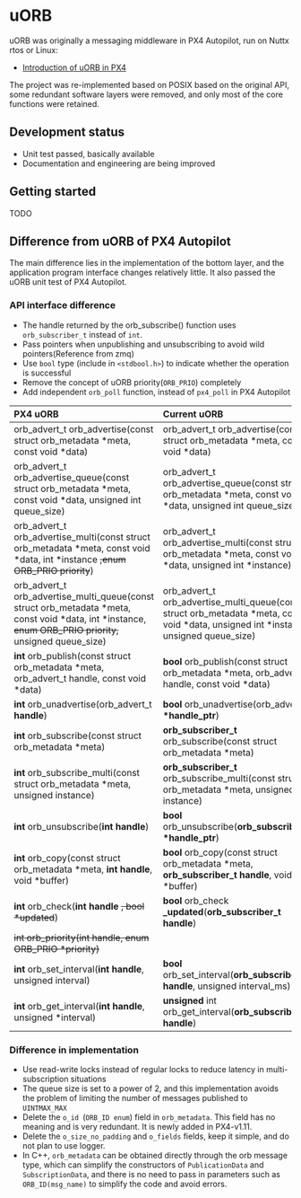 # uORB

uORB was originally a messaging middleware in PX4 Autopilot, run on Nuttx rtos or Linux:

* [Introduction of uORB in PX4](https://dev.px4.io/master/en/middleware/uorb.html)

The project was re-implemented based on POSIX based on the original API, some redundant software layers were removed, and only most of the core functions were retained.

## Development status

* Unit test passed, basically available
* Documentation and engineering are being improved

## Getting started

TODO

## Difference from uORB of PX4 Autopilot

The main difference lies in the implementation of the bottom layer, and the application program interface changes relatively little. It also passed the uORB unit test of PX4 Autopilot.

### API interface difference

* The handle returned by the orb_subscribe() function uses ``orb_subscriber_t`` instead of ``int``.
* Pass pointers when unpublishing and unsubscribing to avoid wild pointers(Reference from zmq)
* Use ``bool`` type (include in ``<stdbool.h>``) to indicate whether the operation is successful
* Remove the concept of uORB priority(``ORB_PRIO``) completely
* Add independent ``orb_poll`` function, instead of ``px4_poll`` in PX4 Autopilot

| PX4 uORB                                                                                                                                                     | Current uORB                                                                                                                              |
| :----------------------------------------------------------------------------------------------------------------------------------------------------------- | :---------------------------------------------------------------------------------------------------------------------------------------- |
| orb_advert_t orb_advertise(const struct orb_metadata \*meta, const void \*data)                                                                              | orb_advert_t orb_advertise(const struct orb_metadata \*meta, const void \*data)                                                           |
| orb_advert_t orb_advertise_queue(const struct orb_metadata \*meta, const void \*data, unsigned int queue_size)                                               | orb_advert_t orb_advertise_queue(const struct orb_metadata \*meta, const void \*data, unsigned int queue_size)                            |
| orb_advert_t orb_advertise_multi(const struct orb_metadata \*meta, const void \*data, int \*instance ~~,enum ORB_PRIO priority~~)                            | orb_advert_t orb_advertise_multi(const struct orb_metadata \*meta, const void \*data, unsigned int \*instance)                            |
| orb_advert_t orb_advertise_multi_queue(const struct orb_metadata \*meta, const void \*data, int \*instance, ~~enum ORB_PRIO priority,~~ unsigned queue_size) | orb_advert_t orb_advertise_multi_queue(const struct orb_metadata \*meta, const void \*data, unsigned int \*instance, unsigned queue_size) |
| **int** orb_publish(const struct orb_metadata \*meta, orb_advert_t handle, const void \*data)                                                                | **bool** orb_publish(const struct orb_metadata \*meta, orb_advert_t handle, const void \*data)                                            |
| **int** orb_unadvertise(orb_advert_t **handle**)                                                                                                             | **bool** orb_unadvertise(orb_advert_t **\*handle_ptr**)                                                                                   |
| **int** orb_subscribe(const struct orb_metadata \*meta)                                                                                                      | **orb_subscriber_t** orb_subscribe(const struct orb_metadata \*meta)                                                                      |
| **int** orb_subscribe_multi(const struct orb_metadata \*meta, unsigned instance)                                                                             | **orb_subscriber_t** orb_subscribe_multi(const struct orb_metadata *meta, unsigned instance)                                              |
| **int** orb_unsubscribe(**int handle**)                                                                                                                      | **bool** orb_unsubscribe(**orb_subscriber_t \*handle_ptr**)                                                                               |
| **int** orb_copy(const struct orb_metadata \*meta, **int handle**, void \*buffer)                                                                            | **bool** orb_copy(const struct orb_metadata \*meta, **orb_subscriber_t handle**, void \*buffer)                                           |
| **int** orb_check(**int handle** ~~, bool \*updated~~)                                                                                                       | **bool** orb_check **_updated**(**orb_subscriber_t handle**)                                                                              |
| ~~int orb_priority(int handle, enum ORB_PRIO \*priority)~~                                                                                                   |                                                                                                                                           |
| **int** orb_set_interval(**int handle**, unsigned interval)                                                                                                  | **bool** orb_set_interval(**orb_subscriber_t handle**, unsigned interval_ms)                                                              |
| **int** orb_get_interval(**int handle**, unsigned \*interval)                                                                                                | **unsigned** int orb_get_interval(**orb_subscriber_t handle**)                                                                            |

### Difference in implementation

* Use read-write locks instead of regular locks to reduce latency in multi-subscription situations
* The queue size is set to a power of 2, and this implementation avoids the problem of limiting the number of messages published to ``UINTMAX_MAX``
* Delete the ``o_id ``(``ORB_ID enum``) field in ``orb_metadata``. This field has no meaning and is very redundant. It is newly added in PX4-v1.11. 
* Delete the ``o_size_no_padding`` and ``o_fields`` fields, keep it simple, and do not plan to use logger.
* In C++, ``orb_metadata`` can be obtained directly through the orb message type, which can simplify the constructors of ``PublicationData`` and ``SubscriptionData``, and there is no need to pass in parameters such as ``ORB_ID(msg_name)`` to simplify the code and avoid errors.
